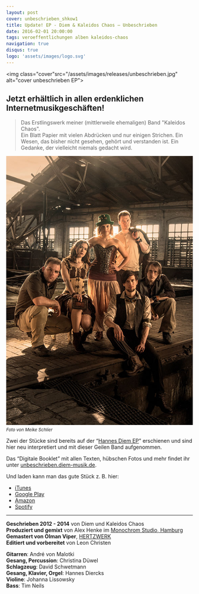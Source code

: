 ```yaml
---
layout: post
cover: unbeschrieben_shkow1
title: Update! EP - Diem & Kaleidos Chaos — Unbeschrieben
date: 2016-02-01 20:00:00
tags: veroeffentlichungen alben kaleidos-chaos
navigation: true
disqus: true
logo: 'assets/images/logo.svg'
---
```


<img class="cover"src="/assets/images/releases/unbeschrieben.jpg" alt="cover unbeschrieben EP">

## Jetzt erhältlich in allen erdenklichen Internetmusikgeschäften!

<!-- more -->

> Das Erstlingswerk meiner (mittlerweile ehemaligen) Band "Kaleidos Chaos".  
> Ein Blatt Papier mit vielen Abdrücken und nur einigen Strichen. Ein Wesen, das bisher nicht gesehen, gehört und verstanden ist. Ein Gedanke, der vielleicht niemals gedacht wird.

<div class="left">
	<img src="/assets/images/post/kaleidos-chaos.jpg" >
	<small><em>Foto von Meike Schlier</em></small>
</div>

Zwei der Stücke sind bereits auf der “[Hannes Diem EP](http://diem-musik.de/ep-hannes-diem/)” erschienen und sind hier neu interpretiert und mit dieser Geilen Band aufgenommen.

Das “Digitale Booklet” mit allen Texten, hübschen Fotos und mehr findet ihr unter [unbeschrieben.diem-musik.de](http://unbeschrieben.diem-musik.de/).

Und laden kann man das gute Stück z. B. hier:

 - [iTunes](https://itunes.apple.com/de/album/unbeschrieben-ep/id1074281622)
 - [Google Play](https://play.google.com/store/music/album/Diem_Kaleidos_Chaos_Unbeschrieben?id=Bwqkgckiyfx7wyo5hh6dtoictpq)
 - [Amazon](https://www.amazon.de/Unbeschrieben-Diem-Kaleidos-Chaos/dp/B01AKN0NHG/)
 - [Spotify](https://open.spotify.com/album/3yqCGP8cb552TTjbvFcR7X)



-----

__Geschrieben 2012 - 2014__ von Diem und Kaleidos Chaos  
__Produziert und gemixt__ von Alex Henke im [Monochrom Studio, Hamburg](http://monochrom-studio.com/)  
__Gemastert von Olman Viper__, [HERTZWERK](http://hertzwerk.de/)  
__Editiert und vorbereitet__ von Leon Christen  

__Gitarren__: André von Malotki  
__Gesang, Percussion__: Christina Düwel  
__Schlagzeug__: David Schwetmann  
__Gesang, Klavier, Orgel__: Hannes Diercks  
__Violine__: Johanna Lissowsky  
__Bass__: Tim Neils  
